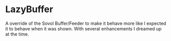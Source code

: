 # LazyBuffer
A override of the Sovol Buffer/Feeder to make it behave more like I expected it to behave when it was shown. With several enhancements I dreamed up at the time.
